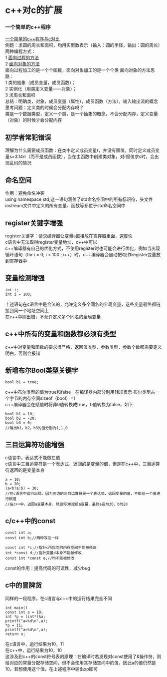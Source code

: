 # c++对c的扩展
### 一个简单的c++程序
[一个简单的c++程序与c对比](hello_.cpp)  
例题：求圆的周长和面积，均用实型数表示（输入：圆的半径，输出：圆的周长）  
两种编程方式：  
1 [面向过程的方法](circle_1.cpp)  
2 [面向对象的方法](circle_2.cpp)  
面向过程加工的是一个个函数，面向对象加工的是一个个类
面向对象的方法思路：    
1 类的抽象（成员变量，成员函数）；  
2 实例化（用类定义变量——对象）；  
3 求周长和面积  
总结：明确类，对象，成员变量（属性），成员函数（方法），输入输出流的概念  
思考问题：定义类的时候会分配内存吗？  
类是一个数据类型，定义一个类，是一个抽象的概念，不会分配内存，定义变量（对象）的时候才会分配内存  

## 初学者常犯错误
理解为什么需要成员函数：在类中定义成员变量r，并没有赋值，同时定义成员变量s=3.14*r*r（而不是成员函数），当在主函数中创建类对象，对r赋值求s时，会出现乱码的情况  

## 命名空间  
作用：避免命名冲突  
using namespace std;这一语句涵盖了std命名空间中的所有标识符，头文件iostream文件中定义的所有变量、函数等都位于std命名空间中  

##  register关键字增强  
register关键字：请求编译器让变量a直接放在寄存器里面，速度快  
c语言中无法取得register变量地址，c++中可以  
c++编译器有自己的优化方式，不使用register时也可能会进行优化，例如当出现循环语句（for i = 0; i < 100 ; i++）时，c++编译器会自动把i视作register变量放到寄存器中  

## 变量检测增强  
```
int i;
int i = 100;
```
上述语句在c语言中是合法的，允许定义多个同名的全局变量，这些变量最终都链接到同一个地址空间上  
在c++中则出错，不允许定义多个同名的全局变量  

## c++中所有的变量和函数都必须有类型
c++中对变量和函数的要求很严格，返回值类型，参数类型，参数个数都需要定义明白，否则会报错  

## 新增布尔Bool类型关键字  
```
bool b1 = true;
```
c++中布尔类型的值为true和false，在编译器内部分别用1和0表示
布尔类型占一个字节的内存空间sizeof（bool）=1  
c++编译器会在赋值时将非0值转换成true，0值转换为false，如下  
```
bool b1 = 10;
bool b2 = -20;
bool b3 = 0;
//输出b1，b2，b3的值分别为1,1,0
```

## 三目运算符功能增强  
c语言中，表达式不能做左值  
c语言中三目运算符是一个表达式，返回的是变量的值，但是在c++中，三目运算符返回的是变量本身  
```
a = 10;
b = 20;
(a<b?a:b) = 30;
//在c语言中运行出错，因为左边的三目运算符是一个表达式，返回变量的值，不能给一个值进行赋值  
//在c++中，返回a变量本身，然后将30赋给a变量，最终a变为30，b为20
```

## c/c++中的const  

```
const int a;
const int b;//两种写法一样

const int *c;//指针c所指向的内存空间不能被修改
int *const d;//指针变量d本身不能被修改
const int *const e;//均不能被修改
```
const的作用：提高代码的可读性，减少bug  

## c中的冒牌货  
同样的一段程序，在c语言与c++中的运行结果完全不同  
```
int main()
const int a = 10;
int *p = (int*)&a;
printf("a=%d\n",a);
*p = 11;
printf("a=%d\n",a);
return o;
```
在c语言中，运行结果为10，11  
在c++中，运行结果为10，10  
这涉及到c++的const符号表的原理：在编译时若发现对const使用了&操作符，则给对应的常量分配存储空间，但不会使用其存储空间中的值，因此a的值仍然是10，若想使用这个值，在上述程序中输出xp即可  








